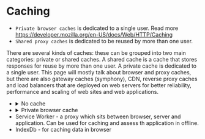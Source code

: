 # Caching

- `Private browser caches` is dedicated to a single user.
Read more https://developer.mozilla.org/en-US/docs/Web/HTTP/Caching
- `Shared proxy caches` is dedicated to be reused by more than one user.

There are several kinds of caches: these can be grouped into two main categories: private or shared caches. A shared cache is a cache that stores responses for reuse by more than one user. A private cache is dedicated to a single user. This page will mostly talk about browser and proxy caches, but there are also gateway caches (symphony), CDN, reverse proxy caches and load balancers that are deployed on web servers for better reliability, performance and scaling of web sites and web applications.

- <details>
    <summary>No cache</summary>
    <img src="images/nocache.PNG" alt="All identical requests are going through to the server">
   </details>
- <details>
    <summary>Private browser cache</summary>
    <img src="images/browserCache.PNG" alt="All identical requests are going through to the server">
   </details>
- Service Worker - a proxy which sits between browser, server and application. Can be used for caching and assess th application in offline.
- IndexDb - for caching data in browser
